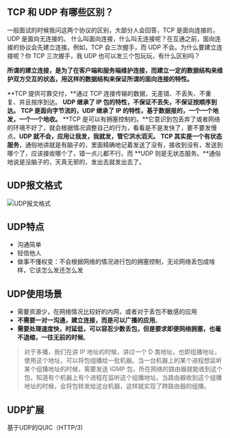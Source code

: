 ## TCP 和 UDP 有哪些区别？
一般面试的时候我问这两个协议的区别，大部分人会回答，TCP 是面向连接的，UDP 是面向无连接的。
什么叫面向连接，什么叫无连接呢？在互通之前，面向连接的协议会先建立连接。例如，TCP 会三次握手，而 UDP 不会。为什么要建立连接呢？你 TCP 三次握手，我 UDP 也可以发三个包玩玩，有什么区别吗？

**所谓的建立连接，是为了在客户端和服务端维护连接，而建立一定的数据结构来维护双方交互的状态，用这样的数据结构来保证所谓的面向连接的特性。**

**TCP 提供可靠交付，**通过 TCP 连接传输的数据，无差错、不丢失、不重复、并且按序到达。
**UDP 继承了 IP 包的特性，不保证不丢失，不保证按顺序到达。**
**TCP 是面向字节流的，UDP 继承了 IP 的特性，基于数据报的，一个一个地发，一个一个地收。**
**TCP 是可以有拥塞控制的。**它意识到包丢弃了或者网络的环境不好了，就会根据情况调整自己的行为，看看是不是发快了，要不要发慢点。**UDP 就不会，应用让我发，我就发，管它洪水滔天。**
**TCP 其实是一个有状态服务**，通俗地讲就是有脑子的，里面精确地记着发送了没有，接收到没有，发送到哪个了，应该接收哪个了，错一点儿都不行。而 **UDP 则是无状态服务。**通俗地说是没脑子的，天真无邪的，发出去就发出去了。



## UDP报文格式
![UDP报文格式](E:\workspace\Notes\assets\UDP报文格式.png)

## UDP特点

- 沟通简单
- 轻信他人
- 做事不懂权变：不会根据网络的情况进行包的拥塞控制，无论网络丢包成啥样，它该怎么发还怎么发
## UDP使用场景

- 需要资源少，在网络情况比较好的内网，或者对于丢包不敏感的应用
- **不需要一对一沟通，建立连接，而是可以广播的应用**。
- **需要处理速度快，时延低，可以容忍少数丢包，但是要求即便网络拥塞，也毫不退缩，一往无前的时候**。
> 对于多播，我们在讲 IP 地址的时候，讲过一个 D 类地址，也即组播地址，使用这个地址，可以将包组播给一批机器。当一台机器上的某个进程想监听某个组播地址的时候，需要发送 IGMP 包，所在网络的路由器就能收到这个包，知道有个机器上有个进程在监听这个组播地址。当路由器收到这个组播地址的时候，会将包转发给这台机器，这样就实现了跨路由器的组播。

## UDP扩展
基于UDP的QUIC（HTTP/3)

